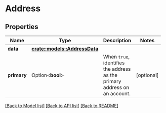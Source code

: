 # Address

## Properties

Name | Type | Description | Notes
------------ | ------------- | ------------- | -------------
**data** | [**crate::models::AddressData**](AddressData.md) |  | 
**primary** | Option<**bool**> | When `true`, identifies the address as the primary address on an account. | [optional]

[[Back to Model list]](../README.md#documentation-for-models) [[Back to API list]](../README.md#documentation-for-api-endpoints) [[Back to README]](../README.md)


